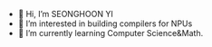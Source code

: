 - 👋 Hi, I’m SEONGHOON YI 
- 👀 I’m interested in building compilers for NPUs
- 🌱 I’m currently learning Computer Science&Math.

<!---
Dan-hoon/Dan-hoon is a ✨ special ✨ repository because its `README.md` (this file) appears on your GitHub profile.
You can click the Preview link to take a look at your changes.
--->
